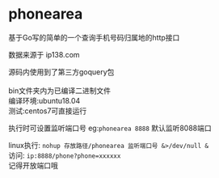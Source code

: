 # phonearea
 基于Go写的简单的一个查询手机号码归属地的http接口

 数据来源于 ip138.com
 
 源码内使用到了第三方goquery包
 </br>
 </br>
 bin文件夹内为已编译二进制文件</br>
 编译环境:ubuntu18.04</br>
 测试:centos7可直接运行

 执行时可设置监听端口号 eg:`phonearea 8888` 默认监听8088端口

 linux执行: `nohup 存放路径/phonearea 监听端口号 &>/dev/null &`
 </br>
 访问: `ip:8888/phone?phone=xxxxxx`
 </br>
 记得开放端口哦
